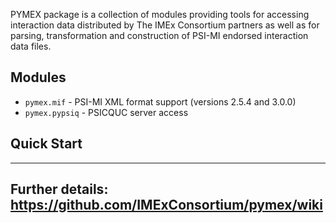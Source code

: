 PYMEX package is a collection of modules providing tools for accessing interaction
data distributed by The IMEx Consortium partners as well as for parsing, transformation
and construction of PSI-MI endorsed interaction data files.

## Modules

* ``pymex.mif`` - PSI-MI XML format support (versions 2.5.4 and 3.0.0) 
* ``pymex.pypsiq`` - PSICQUC server access

## Quick Start


---
## Further details: https://github.com/IMExConsortium/pymex/wiki




